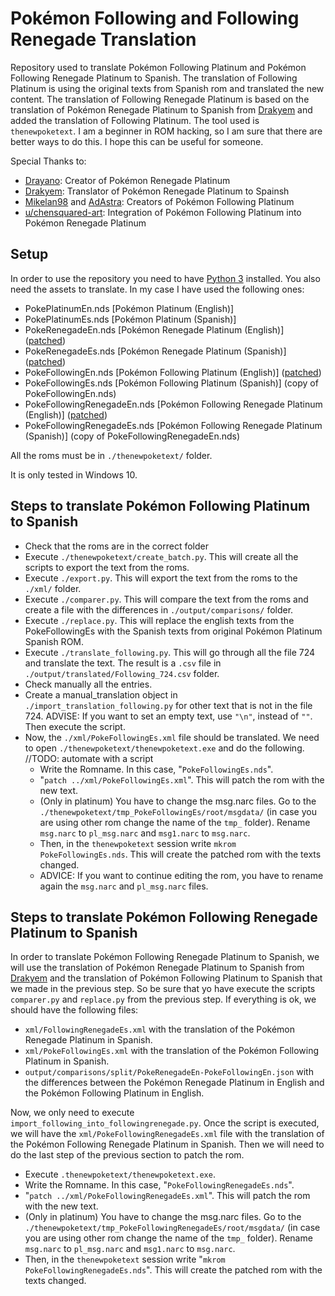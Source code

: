 # Pokémon Following and Following Renegade Translation
 
Repository used to translate Pokémon Following Platinum and Pokémon Following Renegade Platinum to Spanish. The translation of Following Platinum is using the original texts from Spanish rom and translated the new content. The translation of Following Renegade Platinum is based on the translation of Pokémon Renegade Platinum to Spanish from [Drakyem](https://twitter.com/drakyem) and added the translation of Following Platinum. The tool used is `thenewpoketext`. I am a beginner in ROM hacking, so I am sure that there are better ways to do this. I hope this can be useful for someone.

Special Thanks to:
* [Drayano](https://twitter.com/Drayano60): Creator of Pokémon Renegade Platinum
* [Drakyem](https://twitter.com/drakyem): Translator of Pokémon Renegade Platinum to Spainsh
* [Mikelan98](https://twitter.com/Mikelan98) and [AdAstra](https://twitter.com/AdAstra_GL): Creators of Pokémon Following Platinum
* [u/chensquared-art](https://www.reddit.com/r/PokemonROMhacks/comments/s4fbhi/complete_renegade_platinum_and_following_platinum/): Integration of Pokémon Following Platinum into Pokémon Renegade Platinum

## Setup

In order to use the repository you need to have [Python 3](https://www.python.org/downloads/) installed. You also need the assets to translate. In my case I have used the following ones:

* PokePlatinumEn.nds [Pokémon Platinum (English)]
* PokePlatinumEs.nds [Pokémon Platinum (Spanish)]
* PokeRenegadeEn.nds [Pokémon Renegade Platinum (English)] ([patched](https://pokehacking.com/fangames/renegade-platinum/))
* PokeRenegadeEs.nds [Pokémon Renegade Platinum (Spanish)] ([patched](https://pokehacking.com/fangames/renegade-platinum/))
* PokeFollowingEn.nds [Pokémon Following Platinum (English)] ([patched](https://pokehacking.com/fangames/following-platinum/))
* PokeFollowingEs.nds [Pokémon Following Platinum (Spanish)] (copy of PokeFollowingEn.nds)
* PokeFollowingRenegadeEn.nds [Pokémon Following Renegade Platinum (English)] ([patched](https://www.reddit.com/r/PokemonROMhacks/comments/s4fbhi/complete_renegade_platinum_and_following_platinum/))
* PokeFollowingRenegadeEs.nds [Pokémon Following Renegade Platinum (Spanish)] (copy of PokeFollowingRenegadeEn.nds)

All the roms must be in `./thenewpoketext/` folder.

It is only tested in Windows 10.

## Steps to translate Pokémon Following Platinum to Spanish

* Check that the roms are in the correct folder
* Execute `./thenewpoketext/create_batch.py`. This will create all the scripts to export the text from the roms.
* Execute `./export.py`. This will export the text from the roms to the `./xml/` folder.
* Execute `./comparer.py`. This will compare the text from the roms and create a file with the differences in `./output/comparisons/` folder.
* Execute `./replace.py`. This will replace the english texts from the PokeFollowingEs with the Spanish texts from original Pokémon Platinum Spanish ROM.
* Execute `./translate_following.py`. This will go through all the file 724 and translate the text. The result is a `.csv` file in `./output/translated/Following_724.csv` folder.
* Check manually all the entries.
* Create a manual_translation object in `./import_translation_following.py` for other text that is not in the file 724. ADVISE: If you want to set an empty text, use `"\n"`, instead of `""`. Then execute the script.
* Now, the `./xml/PokeFollowingEs.xml` file should be translated. We need to open `./thenewpoketext/thenewpoketext.exe` and do the following. //TODO: automate with a script
  * Write the Romname. In this case, "`PokeFollowingEs.nds`".
  * "`patch ../xml/PokeFollowingEs.xml`". This will patch the rom with the new text.
  * (Only in platinum) You have to change the msg.narc files. Go to the `./thenewpoketext/tmp_PokeFollowingEs/root/msgdata/` (in case you are using other rom change the name of the `tmp_` folder). Rename `msg.narc` to `pl_msg.narc` and `msg1.narc` to `msg.narc`.
  * Then, in the `thenewpoketext` session write `mkrom PokeFollowingEs.nds`. This will create the patched rom with the texts changed.
  * ADVICE: If you want to continue editing the rom, you have to rename again the `msg.narc` and `pl_msg.narc` files.

## Steps to translate Pokémon Following Renegade Platinum to Spanish

In order to translate Pokémon Following Renegade Platinum to Spanish, we will use the translation of Pokémon Renegade Platinum to Spanish from [Drakyem](https://twitter.com/drakyem) and the translation of Pokémon Following Platinum to Spanish that we made in the previous step. So be sure that yo have execute the scripts `comparer.py` and `replace.py` from the previous step. If everything is ok, we should have the following files:

* `xml/FollowingRenegadeEs.xml` with the translation of the Pokémon Renegade Platinum in Spanish.
* `xml/PokeFollowingEs.xml` with the translation of the Pokémon Following Platinum in Spanish.
* `output/comparisons/split/PokeRenegadeEn-PokeFollowingEn.json` with the differences between the Pokémon Renegade Platinum in English and the Pokémon Following Platinum in English.

Now, we only need to execute `import_following_into_followingrenegade.py`. Once the script is executed, we will have the `xml/PokeFollowingRenegadeEs.xml` file with the translation of the Pokémon Following Renegade Platinum in Spanish. Then we will need to do the last step of the previous section to patch the rom.

* Execute `.thenewpoketext/thenewpoketext.exe`.
* Write the Romname. In this case, "`PokeFollowingRenegadeEs.nds`".
* "`patch ../xml/PokeFollowingRenegadeEs.xml`". This will patch the rom with the new text.
* (Only in platinum) You have to change the msg.narc files. Go to the `./thenewpoketext/tmp_PokeFollowingRenegadeEs/root/msgdata/` (in case you are using other rom change the name of the `tmp_` folder). Rename `msg.narc` to `pl_msg.narc` and `msg1.narc` to `msg.narc`.
* Then, in the `thenewpoketext` session write "`mkrom PokeFollowingRenegadeEs.nds`". This will create the patched rom with the texts changed.